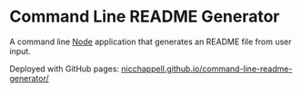 # Command Line README Generator

A command line [Node](https://nodejs.org/) application that generates an README file from user input.

Deployed with GitHub pages: [nicchappell.github.io/command-line-readme-generator/](https://nicchappell.github.io/command-line-readme-generator/)
